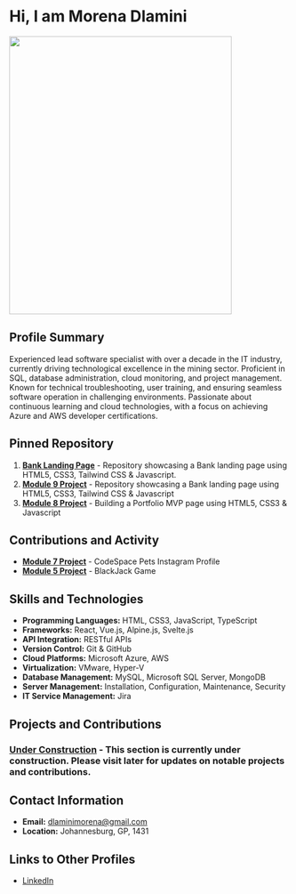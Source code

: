 # Hi, I am Morena Dlamini

<img src="[https://i.pinimg.com/originals/91/90/8a/91908ad2f9aef293ed840739a291e9db.gif](https://www.chawtechsolutions.com/wp-content/uploads/2019/03/developer-dribbble.gif)" width="400" height="500" />



## Profile Summary

Experienced lead software specialist with over a decade in the IT industry, currently driving technological excellence in the mining sector. Proficient in SQL, database administration, cloud monitoring, and project management. Known for technical troubleshooting, user training, and ensuring seamless software operation in challenging environments. Passionate about continuous learning and cloud technologies, with a focus on achieving Azure and AWS developer certifications.

## Pinned Repository

1. **[Bank Landing Page](https://github.com/MorenaDlamini/SDF_Portfolio_Piece_MORDLA616_PTO2405_ChadBosch_MORENADLAMINI_SDF11.git)** - Repository showcasing a Bank landing page using HTML5, CSS3, Tailwind CSS & Javascript.
2. **[Module 9 Project](https://github.com/MorenaDlamini/Module_9_StudentNo_Classcode_Group_Name-Surname_SDF09.git)** - Repository showcasing a Bank landing page using HTML5, CSS3, Tailwind CSS & Javascript
3. **[Module 8 Project](https://github.com/MorenaDlamini/Module_8_MORDLA616_PTO2405_ChadBosch_MORENADLAMINI_SDF08)** - Building a Portfolio MVP page using HTML5, CSS3 & Javascript

## Contributions and Activity

- **[Module 7 Project](https://github.com/MorenaDlamini/Module_7_StudentNo_Classcode_Group_Name-Surname_SDF07)** - CodeSpace Pets Instagram Profile
- **[Module 5 Project](https://github.com/MorenaDlamini/Module_05_MORDLA616_PTO2405_ChadBosch_MORENADLAMINI_SDF05)** - BlackJack Game

## Skills and Technologies

- **Programming Languages:** HTML, CSS3, JavaScript, TypeScript
- **Frameworks:** React, Vue.js, Alpine.js, Svelte.js
- **API Integration:** RESTful APIs
- **Version Control:** Git & GitHub
- **Cloud Platforms:** Microsoft Azure, AWS
- **Virtualization:** VMware, Hyper-V
- **Database Management:** MySQL, Microsoft SQL Server, MongoDB
- **Server Management:** Installation, Configuration, Maintenance, Security
- **IT Service Management:** Jira

## Projects and Contributions

### [Under Construction](https://github.com/morena-dlamini) - This section is currently under construction. Please visit later for updates on notable projects and contributions.


## Contact Information

- **Email:** [dlaminimorena@gmail.com](mailto:dlaminimorena@gmail.com)
- **Location:** Johannesburg, GP, 1431

## Links to Other Profiles

- [LinkedIn](https://www.linkedin.com/in/morena-dlamini)
